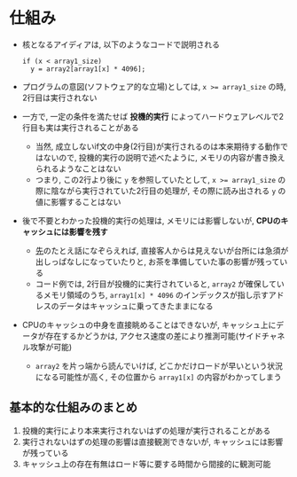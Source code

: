 # 仕組み

* 核となるアイディアは, 以下のようなコードで説明される

    ```
    if (x < array1_size)
      y = array2[array1[x] * 4096];
    ```
* プログラムの意図(ソフトウェア的な立場)としては, `x >= array1_size` の時, 2行目は実行されない
* 一方で, 一定の条件を満たせば **投機的実行** によってハードウェアレベルで2行目も実は実行されることがある
  * 当然, 成立しないif文の中身(2行目)が実行されるのは本来期待する動作ではないので, 投機的実行の説明で述べたように, メモリの内容が書き換えられるようなことはない
  * つまり, この2行より後に `y` を参照していたとして, `x >= array1_size` の際に陰ながら実行されていた2行目の処理が, その際に読み出される `y` の値に影響することはない
* 後で不要とわかった投機的実行の処理は, メモリには影響しないが, **CPUのキャッシュには影響を残す**
  * [先](background/speculative-execution.md)のたとえ話になぞらえれば, 直接客人からは見えないが台所には急須が出しっぱなしになっていたりと, お茶を準備していた事の影響が残っている
  * コード例では, 2行目が投機的に実行されていると, `array2` が確保しているメモリ領域のうち, `array1[x] * 4096` のインデックスが指し示すアドレスのデータはキャッシュに乗ってきたままになる
* CPUのキャッシュの中身を直接眺めることはできないが, キャッシュ上にデータが存在するかどうかは, アクセス速度の差により推測可能(サイドチャネル攻撃が可能)
  * `array2` を片っ端から読んでいけば, どこかだけロードが早いという状況になる可能性が高く, その位置から `array1[x]` の内容がわかってしまう

## 基本的な仕組みのまとめ
1. 投機的実行により本来実行されないはずの処理が実行されることがある
1. 実行されないはずの処理の影響は直接観測できないが, キャッシュには影響が残っている
1. キャッシュ上の存在有無はロード等に要する時間から間接的に観測可能

